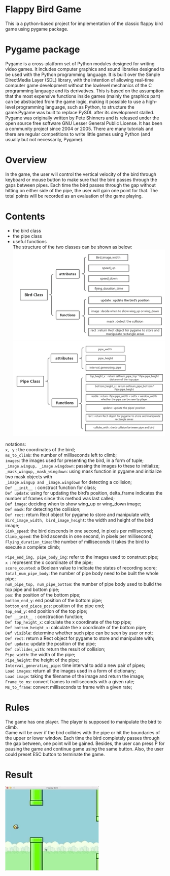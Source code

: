 # Flappy Bird Game
This ia a python-based project for implementation of the classic flappy bird game using pygame package.
# Pygame package
Pygame is a cross-platform set of Python modules designed for writing video games.
It includes computer graphics and sound libraries designed to be used with the Python
programming language. It is built over the Simple DirectMedia Layer (SDL) library,
with the intention of allowing real-time computer game development without the lowlevel
mechanics of the C programming language and its derivatives. This is based on
the assumption that the most expensive functions inside games (mainly the graphics
part) can be abstracted from the game logic, making it possible to use a high-level
programming language, such as Python, to structure the game.Pygame was built to
replace PySDL after its development stalled. Pygame was originally written by Pete
Shinners and is released under the open source free software GNU Lesser General
Public License. It has been a community project since 2004 or 2005. There are many
tutorials and there are regular competitions to write little games using Python (and
usually but not necessarily, Pygame).
# Overview
In the game, the user will control the vertical velocity of the bird through keyboard or mouse button to make sure that the bird passes through the gaps between pipes. Each time the bird passes through the gap without hitting on either side of the pipe, the user will gain one point for that. The total points will be recorded as an evaluation of the game playing.
# Contents
 - the bird class
 - the pipe class
 - useful functions  
 The structure of the two classes can be shown as below:  
 ![image](https://github.com/RecursiveMatrix/course_projects/blob/master/python%20game%20project/screenshots/bird.jpg)
 ![image](https://github.com/RecursiveMatrix/course_projects/blob/master/python%20game%20project/screenshots/pipe.jpg)  

notations:  
`x, y` : the coordinates of the bird;  
`ms_to_climb`: the number of milliseconds left to climb;  
`images`: the images used for presenting the bird, in a form of tuple;  
`_image.wingup, _image.wingdown`: passing the images to these to initialize;  
`_mask_wingup,_mask_wingdown`: using mask function in pygame and initialize two mask objects with  
`_image.wingup and _image.wingdown` for detecting a collision;  
`Def __init__ `: construct function for class;  
`Def update`: using for updating the bird’s position, delta_frame indicates the number of frames since this method was last called;  
`Def image`: deciding when to show wing_up or wing_down image;  
`Def mask`: for detecting the collision;  
`Def rect`: return Rect object for pygame to store and manipulate with;  
`Bird_image_width, bird_image_height`: the width and height of the bird image;  
`Sink_speed`: the bird descends in one second, in pixels per millisecond;  
`Climb_speed`: the bird ascends in one second, in pixels per millisecond;  
`Flying_duration_time`: the number of milliseconds it takes the bird to execute a complete climb;  

`Pipe_end_img, pipe_body_img`: refer to the images used to construct pipe;  
`x `: represent the x coordinate of the pipe;  
`score_counted`: a Boolean value to indicate the states of recording score;  
`total_num_pipe_body`: the number of pipe body need to be built the whole pipe;  
`num_pipe_top, num_pipe_bottom`: the number of pipe body used to build the top pipe and bottom pipe;  
`pos`: the position of the bottom pipe;  
`bottom_end_y`: end position of the bottom pipe;  
`bottom_end_piece_pos`: position of the pipe end;  
`top_end_y`: end position of the top pipe;  
`Def __init__ `: construction function;  
`Def top_height_x`: calculate the x coordinate of the top pipe;  
`Def bottom_height_x`: calculate the x coordinate of the bottom pipe;  
`Def visible`: determine whether such pipe can be seen by user or not;  
`Def rect`: return a Rect object for pygame to store and manipulate with;  
`Def update`: update the position of the pipe;  
`Def collides_with`: return the result of collision;  
`Pipe_width`: the width of the pipe;  
`Pipe_height`: the height of the pipe;  
`Interval_generating_pipe`: time interval to add a new pair of pipes;  
`Load images`: return all the images used in a form of dictionary;  
`Load image`: taking the filename of the image and return the image;  
`Frame_to_ms`: convert frames to milliseconds with a given rate;  
`Ms_to_frame`: convert milliseconds to frame with a given rate;  

# Rules
The game has one player. The player is supposed to manipulate the bird to climb.  
Game will be over if the bird collides with the pipe or hit the boundaries of the upper or lower window. Each time the bird completely passes through the gap between, one point will be gained. Besides, the user can press P for pausing the game and continue game using the same button. Also, the user could preset ESC button to terminate the game.

# Result
 ![image](https://github.com/RecursiveMatrix/course_projects/blob/master/python%20game%20project/screenshots/flappybird_demo.gif) 
